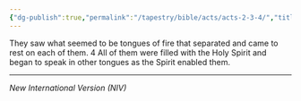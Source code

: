 ```yaml
---
{"dg-publish":true,"permalink":"/tapestry/bible/acts/acts-2-3-4/","title":"Acts 2:3-4","tags":["bible-verse"],"dgHomeLink":true,"dgShowLocalGraph":true,"dgEnableSearch":true}
---
```



They saw what seemed to be tongues of fire that separated and came to rest on each of them. 4 All of them were filled with the Holy Spirit and began to speak in other tongues as the Spirit enabled them.

---
*New International Version (NIV)*